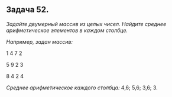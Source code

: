 ## Задача 52.

 *Задайте двумерный массив из целых чисел. Найдите среднее 
арифметическое элементов в каждом столбце.*

*Например, задан массив:*

1 4 7 2

5 9 2 3

8 4 2 4

*Среднее арифметическое каждого столбца:*  4,6; 5,6; 3,6; 3.